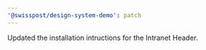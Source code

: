 ```yaml
---
'@swisspost/design-system-demo': patch
---
```


Updated the installation intructions for the Intranet Header.
